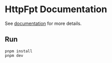 # HttpFpt Documentation

See [documentation](https://wu-clan.github.io/httpfpt_docs) for more details.

## Run

```shell
pnpm install
pnpm dev
```
